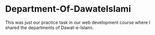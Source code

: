 # Department-Of-DawateIslami
This was just our practice task in our web development course where I shared the departments of Dawat-e-Islami.
